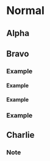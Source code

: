 # Normal

## Alpha

## Bravo

### Example

#### Example

#### Example

### Example

## Charlie

### Note
